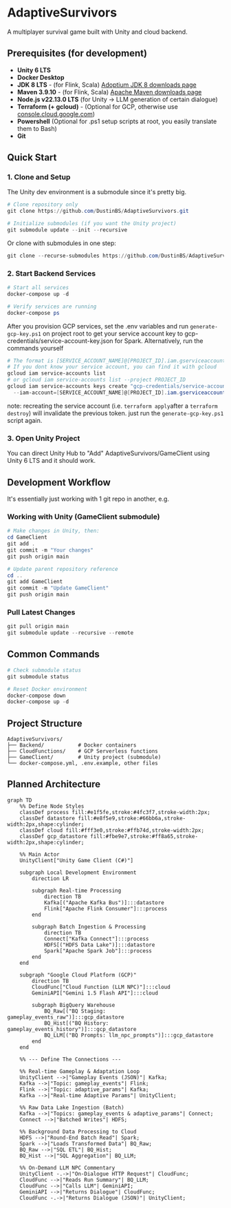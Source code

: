 # AdaptiveSurvivors

A multiplayer survival game built with Unity and cloud backend.

## Prerequisites (for development)

- **Unity 6 LTS**
- **Docker Desktop**
- **JDK 8 LTS** - (for Flink, Scala) [Adoptium JDK 8 downloads page](https://adoptium.net/temurin/releases/?version=8&os=any&arch=any)
- **Maven 3.9.10** - (for Flink, Scala) [Apache Maven downloads page](https://maven.apache.org/download.cgi)
- **Node.js v22.13.0 LTS** (for Unity -> LLM generation of certain dialogue)
- **Terraform (+ gcloud)** - (Optional for GCP, otherwise use [console.cloud.google.com](https://console.cloud.google.com))
- **Powershell** (Optional for .ps1 setup scripts at root, you easily translate them to Bash)
- **Git**

## Quick Start

### 1. Clone and Setup

The Unity dev environment is a submodule since it's pretty big.

```powershell
# Clone repository only
git clone https://github.com/DustinBS/AdaptiveSurvivors.git

# Initialize submodules (if you want the Unity project)
git submodule update --init --recursive
```

Or clone with submodules in one step:
```powershell
git clone --recurse-submodules https://github.com/DustinBS/AdaptiveSurvivors.git
```

### 2. Start Backend Services

```powershell
# Start all services
docker-compose up -d

# Verify services are running
docker-compose ps
```

After you provision GCP services, set the .env variables and run `generate-gcp-key.ps1` on project root to get your service account key to gcp-credentials/service-account-key.json for Spark.
Alternatively, run the commands yourself
```powershell
# The format is [SERVICE_ACCOUNT_NAME]@[PROJECT_ID].iam.gserviceaccount.com
# If you dont know your service account, you can find it with gcloud
gcloud iam service-accounts list
# or gcloud iam service-accounts list --project PROJECT_ID
gcloud iam service-accounts keys create "gcp-credentials/service-account-key.json" `
  --iam-account=[SERVICE_ACCOUNT_NAME]@[PROJECT_ID].iam.gserviceaccount.com
```
note: recreating the service account (i.e. `terraform apply`after a `terraform destroy`) will invalidate the previous token. just run the `generate-gcp-key.ps1` script again.

### 3. Open Unity Project

You can direct Unity Hub to "Add" AdaptiveSurvivors/GameClient using Unity 6 LTS and it should work.

## Development Workflow

It's essentially just working with 1 git repo in another, e.g.

### Working with Unity (GameClient submodule)

```powershell
# Make changes in Unity, then:
cd GameClient
git add .
git commit -m "Your changes"
git push origin main

# Update parent repository reference
cd ..
git add GameClient
git commit -m "Update GameClient"
git push origin main
```

### Pull Latest Changes

```powershell
git pull origin main
git submodule update --recursive --remote
```

## Common Commands

```powershell
# Check submodule status
git submodule status

# Reset Docker environment
docker-compose down
docker-compose up -d
```

## Project Structure

```
AdaptiveSurvivors/
├── Backend/           # Docker containers
├── CloudFunctions/    # GCP Serverless functions
├── GameClient/        # Unity project (submodule)
└── docker-compose.yml, .env.example, other files
```

## Planned Architecture
```mermaid
graph TD
    %% Define Node Styles
    classDef process fill:#e1f5fe,stroke:#4fc3f7,stroke-width:2px;
    classDef datastore fill:#e8f5e9,stroke:#66bb6a,stroke-width:2px,shape:cylinder;
    classDef cloud fill:#fff3e0,stroke:#ffb74d,stroke-width:2px;
    classDef gcp_datastore fill:#fbe9e7,stroke:#ff8a65,stroke-width:2px,shape:cylinder;

    %% Main Actor
    UnityClient["Unity Game Client (C#)"]

    subgraph Local Development Environment
        direction LR

        subgraph Real-time Processing
            direction TB
            Kafka[("Apache Kafka Bus")]:::datastore
            Flink["Apache Flink Consumer"]:::process
        end

        subgraph Batch Ingestion & Processing
            direction TB
            Connect["Kafka Connect"]:::process
            HDFS[("HDFS Data Lake")]:::datastore
            Spark["Apache Spark Job"]:::process
        end
    end

    subgraph "Google Cloud Platform (GCP)"
        direction TB
        CloudFunc["Cloud Function (LLM NPC)"]:::cloud
        GeminiAPI["Gemini 1.5 Flash API"]:::cloud

        subgraph BigQuery Warehouse
            BQ_Raw[("BQ Staging: gameplay_events_raw")]:::gcp_datastore
            BQ_Hist[("BQ History: gameplay_events_history")]:::gcp_datastore
            BQ_LLM[("BQ Prompts: llm_npc_prompts")]:::gcp_datastore
        end
    end

    %% --- Define The Connections ---

    %% Real-time Gameplay & Adaptation Loop
    UnityClient -->|"Gameplay Events (JSON)"| Kafka;
    Kafka -->|"Topic: gameplay_events"| Flink;
    Flink -->|"Topic: adaptive_params"| Kafka;
    Kafka -->|"Real-time Adaptive Params"| UnityClient;

    %% Raw Data Lake Ingestion (Batch)
    Kafka -->|"Topics: gameplay_events & adaptive_params"| Connect;
    Connect -->|"Batched Writes"| HDFS;

    %% Background Data Processing to Cloud
    HDFS -->|"Round-End Batch Read"| Spark;
    Spark -->|"Loads Transformed Data"| BQ_Raw;
    BQ_Raw -->|"SQL ETL"| BQ_Hist;
    BQ_Hist -->|"SQL Aggregation"| BQ_LLM;

    %% On-Demand LLM NPC Commentary
    UnityClient -.->|"On-Dialogue HTTP Request"| CloudFunc;
    CloudFunc -->|"Reads Run Summary"| BQ_LLM;
    CloudFunc -->|"Calls LLM"| GeminiAPI;
    GeminiAPI -->|"Returns Dialogue"| CloudFunc;
    CloudFunc -.->|"Returns Dialogue (JSON)"| UnityClient;
```
